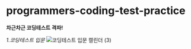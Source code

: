 # programmers-coding-test-practice
**차근차근 코딩테스트 격파!**

_1.코딩테스트 입문_
![코딩테스트 입문 캘린더 (3)](https://user-images.githubusercontent.com/91243651/211334294-e75608ef-336a-4fc8-8ea5-f1054801ace1.png)



